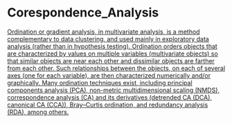 # Corespondence_Analysis

[Ordination or gradient analysis, in multivariate analysis, is a method complementary to data clustering, and used mainly in exploratory data analysis (rather than in hypothesis testing). Ordination orders objects that are characterized by values on multiple variables (multivariate objects) so that similar objects are near each other and dissimilar objects are farther from each other. Such relationships between the objects, on each of several axes (one for each variable), are then characterized numerically and/or graphically. Many ordination techniques exist, including principal components analysis (PCA), non-metric multidimensional scaling (NMDS), correspondence analysis (CA) and its derivatives (detrended CA (DCA), canonical CA (CCA)), Bray–Curtis ordination, and redundancy analysis (RDA), among others.](https://en.wikipedia.org/wiki/Ordination_(statistics))
